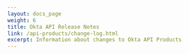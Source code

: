 ```yaml
---
layout: docs_page
weight: 6
title: Okta API Release Notes
link: /api-products/change-log.html
excerpt: Information about changes to Okta API Products
---
```

